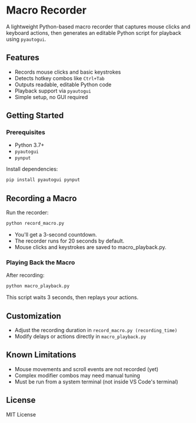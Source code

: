# Macro Recorder

A lightweight Python-based macro recorder that captures mouse clicks and keyboard actions, then generates an editable Python script for playback using `pyautogui`.

## Features

- Records mouse clicks and basic keystrokes
- Detects hotkey combos like `Ctrl+Tab`
- Outputs readable, editable Python code
- Playback support via `pyautogui`
- Simple setup, no GUI required

## Getting Started

### Prerequisites

- Python 3.7+
- `pyautogui`
- `pynput`

Install dependencies:
```bash
pip install pyautogui pynput
```

## Recording a Macro
Run the recorder:

``` bash
python record_macro.py
```

* You'll get a 3-second countdown.
* The recorder runs for 20 seconds by default.
* Mouse clicks and keystrokes are saved to macro_playback.py.

### Playing Back the Macro
After recording:

``` bash
python macro_playback.py
```

This script waits 3 seconds, then replays your actions.

## Customization
* Adjust the recording duration in `record_macro.py (recording_time)`
* Modify delays or actions directly in `macro_playback.py`

## Known Limitations
* Mouse movements and scroll events are not recorded (yet)
* Complex modifier combos may need manual tuning
* Must be run from a system terminal (not inside VS Code's terminal)

## License
MIT License